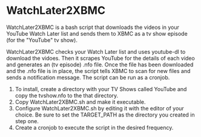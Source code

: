 WatchLater2XBMC
===============

WatchLater2XBMC is a bash script that downloads the videos in your YouTube Watch Later list and sends them to XBMC as a tv show episode (for the "YouTube" tv show).

WatchLater2XBMC checks your Watch Later list and uses youtube-dl to download the vidoes.  Then it scrapes YouTube for the details of each video and generates an (tv episode) .nfo file.  Once the file has been downloaded and the .nfo file is in place, the script tells XBMC to scan for new files and sends a notification message.  The script can be run as a cronjob.

1.  To install, create a directory with your TV Shows called YouTube and copy the tvshow.nfo to the that directory.
2.  Copy WatchLater2XBMC.sh and make it executable.  
3.  Configure WatchLater2XBMC.sh by editing it with the editor of your choice.  Be sure to set the TARGET_PATH as the directory you created in step one. 
4.  Create a cronjob to execute the script in the desired frequency.
